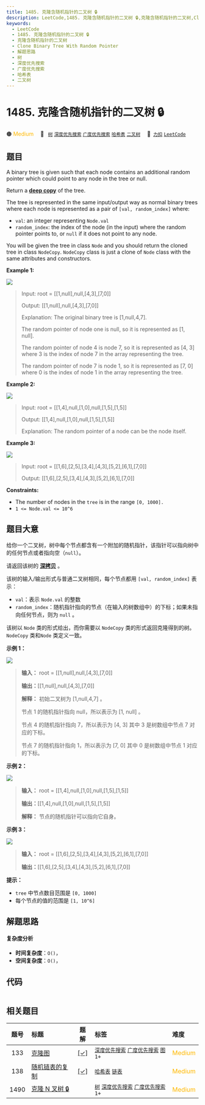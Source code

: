 ```yaml
---
title: 1485. 克隆含随机指针的二叉树 🔒
description: LeetCode,1485. 克隆含随机指针的二叉树 🔒,克隆含随机指针的二叉树,Clone Binary Tree With Random Pointer,解题思路,树,深度优先搜索,广度优先搜索,哈希表,二叉树
keywords:
  - LeetCode
  - 1485. 克隆含随机指针的二叉树 🔒
  - 克隆含随机指针的二叉树
  - Clone Binary Tree With Random Pointer
  - 解题思路
  - 树
  - 深度优先搜索
  - 广度优先搜索
  - 哈希表
  - 二叉树
---
```


# 1485. 克隆含随机指针的二叉树 🔒

🟠 <font color=#ffb800>Medium</font>&emsp; 🔖&ensp; [`树`](/tag/tree.md) [`深度优先搜索`](/tag/depth-first-search.md) [`广度优先搜索`](/tag/breadth-first-search.md) [`哈希表`](/tag/hash-table.md) [`二叉树`](/tag/binary-tree.md)&emsp; 🔗&ensp;[`力扣`](https://leetcode.cn/problems/clone-binary-tree-with-random-pointer) [`LeetCode`](https://leetcode.com/problems/clone-binary-tree-with-random-pointer)

## 题目

A binary tree is given such that each node contains an additional random
pointer which could point to any node in the tree or null.

Return a [**deep
copy**](https://en.wikipedia.org/wiki/Object_copying#Deep_copy) of the tree.

The tree is represented in the same input/output way as normal binary trees
where each node is represented as a pair of `[val, random_index]` where:

  * `val`: an integer representing `Node.val`
  * `random_index`: the index of the node (in the input) where the random pointer points to, or `null` if it does not point to any node.

You will be given the tree in class `Node` and you should return the cloned
tree in class `NodeCopy`. `NodeCopy` class is just a clone of `Node` class
with the same attributes and constructors.



**Example 1:**

![](https://fastly.jsdelivr.net/gh/doocs/leetcode@main/solution/1400-1499/1485.Clone%20Binary%20Tree%20With%20Random%20Pointer/images/clone_1.png)

> Input: root = [[1,null],null,[4,3],[7,0]]
> 
> Output: [[1,null],null,[4,3],[7,0]]
> 
> Explanation: The original binary tree is [1,null,4,7].
> 
> The random pointer of node one is null, so it is represented as [1, null].
> 
> The random pointer of node 4 is node 7, so it is represented as [4, 3] where 3 is the index of node 7 in the array representing the tree.
> 
> The random pointer of node 7 is node 1, so it is represented as [7, 0] where 0 is the index of node 1 in the array representing the tree.

**Example 2:**

![](https://fastly.jsdelivr.net/gh/doocs/leetcode@main/solution/1400-1499/1485.Clone%20Binary%20Tree%20With%20Random%20Pointer/images/clone_2.png)

> Input: root = [[1,4],null,[1,0],null,[1,5],[1,5]]
> 
> Output: [[1,4],null,[1,0],null,[1,5],[1,5]]
> 
> Explanation: The random pointer of a node can be the node itself.

**Example 3:**

![](https://fastly.jsdelivr.net/gh/doocs/leetcode@main/solution/1400-1499/1485.Clone%20Binary%20Tree%20With%20Random%20Pointer/images/clone_3.png)

> Input: root = [[1,6],[2,5],[3,4],[4,3],[5,2],[6,1],[7,0]]
> 
> Output: [[1,6],[2,5],[3,4],[4,3],[5,2],[6,1],[7,0]]

**Constraints:**

  * The number of nodes in the `tree` is in the range `[0, 1000].`
  * `1 <= Node.val <= 10^6`


## 题目大意

给你一个二叉树，树中每个节点都含有一个附加的随机指针，该指针可以指向树中的任何节点或者指向空（`null`）。

请返回该树的
**[深拷贝](https://baike.baidu.com/item/%E6%B7%B1%E6%8B%B7%E8%B4%9D/22785317?fr=aladdin)**
。

该树的输入/输出形式与普通二叉树相同，每个节点都用 `[val, random_index]` 表示：

  * `val`：表示 `Node.val` 的整数
  * `random_index`：随机指针指向的节点（在输入的树数组中）的下标；如果未指向任何节点，则为 `null` 。

该树以 `Node` 类的形式给出，而你需要以 `NodeCopy` 类的形式返回克隆得到的树。`NodeCopy` 类和`Node` 类定义一致。



**示例 1：**

![](https://fastly.jsdelivr.net/gh/doocs/leetcode@main/solution/1400-1499/1485.Clone%20Binary%20Tree%20With%20Random%20Pointer/images/clone_1.png)

> 
> 
> 
> 
> 
> **输入：** root = [[1,null],null,[4,3],[7,0]]
> 
> **输出：**[[1,null],null,[4,3],[7,0]]
> 
> **解释：** 初始二叉树为 [1,null,4,7] 。
> 
> 节点 1 的随机指针指向 null，所以表示为 [1, null] 。
> 
> 节点 4 的随机指针指向 7，所以表示为 [4, 3] 其中 3 是树数组中节点 7 对应的下标。
> 
> 节点 7 的随机指针指向 1，所以表示为 [7, 0] 其中 0 是树数组中节点 1 对应的下标。
> 
> 

**示例 2：**

![](https://fastly.jsdelivr.net/gh/doocs/leetcode@main/solution/1400-1499/1485.Clone%20Binary%20Tree%20With%20Random%20Pointer/images/clone_2.png)

> 
> 
> 
> 
> 
> **输入：** root = [[1,4],null,[1,0],null,[1,5],[1,5]]
> 
> **输出：**[[1,4],null,[1,0],null,[1,5],[1,5]]
> 
> **解释：** 节点的随机指针可以指向它自身。
> 
> 

**示例 3：**

![](https://fastly.jsdelivr.net/gh/doocs/leetcode@main/solution/1400-1499/1485.Clone%20Binary%20Tree%20With%20Random%20Pointer/images/e2.png)

> 
> 
> 
> 
> 
> **输入：** root = [[1,6],[2,5],[3,4],[4,3],[5,2],[6,1],[7,0]]
> 
> **输出：**[[1,6],[2,5],[3,4],[4,3],[5,2],[6,1],[7,0]]
> 
> 



**提示：**

  * `tree` 中节点数目范围是 `[0, 1000]`
  * 每个节点的值的范围是 `[1, 10^6]`


## 解题思路

#### 复杂度分析

- **时间复杂度**：`O()`，
- **空间复杂度**：`O()`，

## 代码

```javascript

```

## 相关题目

<!-- prettier-ignore -->
| 题号 | 标题 | 题解 | 标签 | 难度 |
| :------: | :------ | :------: | :------ | :------ |
| 133 | [克隆图](https://leetcode.com/problems/clone-graph) | [[✓]](/problem/0133.md) |  [`深度优先搜索`](/tag/depth-first-search.md) [`广度优先搜索`](/tag/breadth-first-search.md) [`图`](/tag/graph.md) `1+` | <font color=#ffb800>Medium</font> |
| 138 | [随机链表的复制](https://leetcode.com/problems/copy-list-with-random-pointer) | [[✓]](/problem/0138.md) |  [`哈希表`](/tag/hash-table.md) [`链表`](/tag/linked-list.md) | <font color=#ffb800>Medium</font> |
| 1490 | [克隆 N 叉树 🔒](https://leetcode.com/problems/clone-n-ary-tree) |  |  [`树`](/tag/tree.md) [`深度优先搜索`](/tag/depth-first-search.md) [`广度优先搜索`](/tag/breadth-first-search.md) `1+` | <font color=#ffb800>Medium</font> |
